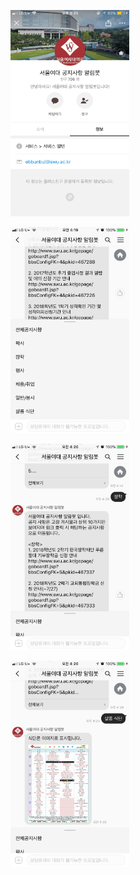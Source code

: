 <img src ="/img/IMG_9429.PNG" width="190" height="330"></img>

<img src ="/img/IMG_9290.PNG" width="190" height="330"></img>

<img src ="/img/IMG_9291.PNG" width="190" height="330"></img>

<img src ="/img/IMG_9292.PNG" width="190" height="330"></img>

